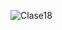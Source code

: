 ![Clase18](https://user-images.githubusercontent.com/104101668/224768906-45d48082-d290-4b42-b5c9-cbadd448f4ad.png)


